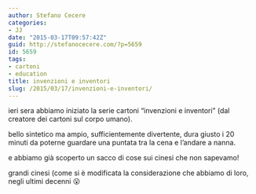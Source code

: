 ```yaml
---
author: Stefano Cecere
categories:
- JJ
date: "2015-03-17T09:57:42Z"
guid: http://stefanocecere.com/?p=5659
id: 5659
tags:
- cartoni
- education
title: invenzioni e inventori
slug: /2015/03/17/invenzioni-e-inventori/
---
```


ieri sera abbiamo iniziato la serie cartoni &#8220;invenzioni e inventori&#8221; (dal creatore dei cartoni sul corpo umano).
  
bello sintetico ma ampio, sufficientemente divertente, dura giusto i 20 minuti da poterne guardare una puntata tra la cena e l&#8217;andare a nanna.

e abbiamo già scoperto un sacco di cose sui cinesi che non sapevamo!
  
grandi cinesi (come si è modificata la considerazione che abbiamo di loro, negli ultimi decenni 😮

<div class="jetpack-video-wrapper">
</div>